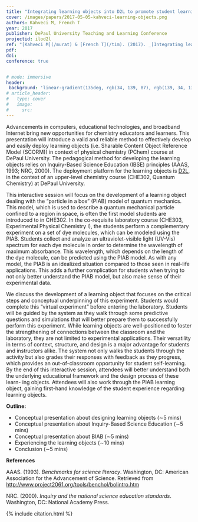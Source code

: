 ```yaml
---
title: "Integrating learning objects into D2L to promote student learning of difficult scientific concepts"
cover: /images/papers/2017-05-05-kahveci-learning-objects.png
authors: Kahveci M, French T
year: 2017
publisher: DePaul University Teaching and Learning Conference
projectid: ilod2l
ref: "[Kahveci M](/murat) & [French T](/tim). (2017). _[Integrating learning objects into D2L to promote student learning of difficult scientific concepts](/csn)_. Paper presented at DePaul University Teaching and Learning Conference. Chicago, IL, USA. May 5, 2017."
pdf:
doi:
conference: true


# mode: immersive
header:
 background: 'linear-gradient(135deg, rgb(34, 139, 87), rgb(139, 34, 139))' 
# article_header:
#   type: cover
#   image:
#     src: 
---
```


Advancements in computers, educational technologies, and broadband Internet bring new opportunities for chemistry educators and learners. This presentation will introduce a valid and reliable method to effectively develop and easily deploy learning objects (i.e. Sharable Content Object Reference Model (SCORM)) in context of physical chemistry (PChem) course at DePaul University. The pedagogical method for developing the learning objects relies on Inquiry-Based Science Education (IBSE) principles (AAAS, 1993; NRC, 2000). The deployment platform for the learning objects is [D2L](https://d2l.depaul.edu), in the context of an upper-level chemistry course (CHE302, Quantum Chemistry) at DePaul University.

This interactive session will focus on the development of a learning object dealing with the “particle in a box” (PIAB) model of quantum mechanics. This model, which is used to describe a quantum mechanical particle confined to a region in space, is often the first model students are introduced to in CHE302. In the co-requisite laboratory course (CHE303, Experimental Physical Chemistry I), the students perform a complementary experiment on a set of dye molecules, which can be modeled using the PIAB. Students collect and analyze an ultraviolet-visible light (UV-Vis) spectrum for each dye molecule in order to determine the wavelength of maximum absorbance. This wavelength, which depends on the length of the dye molecule, can be predicted using the PIAB model. As with any model, the PIAB is an idealized situation compared to those seen in real-life applications. This adds a further complication for students when trying to not only better understand the PIAB model, but also make sense of their experimental data.

We discuss the development of a learning object that focuses on the critical steps and conceptual underpinning of this experiment. Students would complete this “virtual experiment” before entering the laboratory. Students will be guided by the system as they walk through some predictive questions and simulations that will better prepare them to successfully perform this experiment. While learning objects are well-positioned to foster the strengthening of connections between the classroom and the laboratory, they are not limited to experimental applications. Their versatility in terms of context, structure, and design is a major advantage for students and instructors alike. The system not only walks the students through the activity but also grades their responses with feedback as they progress, which provides an out-of-classroom opportunity for student self-learning. By the end of this interactive session, attendees will better understand both the underlying educational framework and the design process of these learn- ing objects. Attendees will also work through the PIAB learning object, gaining first-hand knowledge of the student experience regarding learning objects.

**Outline:**
* Conceptual presentation about designing learning objects (∼5 mins)
* Conceptual presentation about Inquiry-Based Science Education (∼5 mins)
* Conceptual presentation about BIAB (∼5 mins)
* Experiencing the learning objects (∼10 mins)
* Conclusion (∼5 mins)

**References**

AAAS. (1993). *Benchmarks for science literacy*. Washington, DC: American Association for the Advancement of Science. Retrieved from http://www.project2061.org/tools/benchol/bolintro.htm

NRC. (2000). *Inquiry and the national science education standards*. Washington, DC: National Academy Press.

{% include citation.html %}